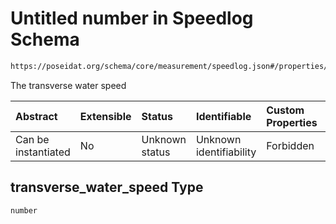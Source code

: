 # Untitled number in Speedlog Schema

```txt
https://poseidat.org/schema/core/measurement/speedlog.json#/properties/transverse_water_speed
```

The transverse water speed

| Abstract            | Extensible | Status         | Identifiable            | Custom Properties | Additional Properties | Access Restrictions | Defined In                                                                      |
| :------------------ | :--------- | :------------- | :---------------------- | :---------------- | :-------------------- | :------------------ | :------------------------------------------------------------------------------ |
| Can be instantiated | No         | Unknown status | Unknown identifiability | Forbidden         | Allowed               | none                | [speedlog.json*](schemas/core/measurement/speedlog.json "open original schema") |

## transverse_water_speed Type

`number`
